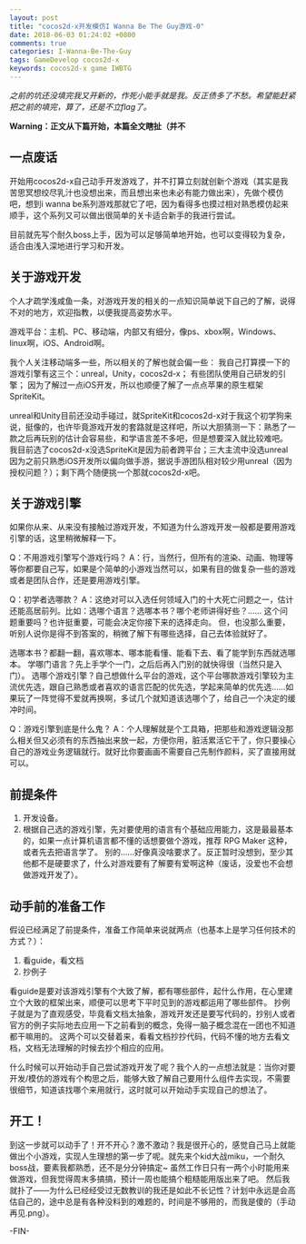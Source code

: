 ```yaml
---
layout: post
title: "cocos2d-x开发模仿I Wanna Be The Guy游戏-0"
date: 2018-06-03 01:24:02 +0800
comments: true
categories: I-Wanna-Be-The-Guy
tags: GameDevelop cocos2d-x
keywords: cocos2d-x game IWBTG
---
```

*之前的坑还没填完我又开新的，作死小能手就是我。反正债多了不愁。希望能赶紧把之前的填完，算了，还是不立flag了。*

**Warning：正文从下篇开始，本篇全文瞎扯（并不**

## 一点废话
开始用cocos2d-x自己动手开发游戏了，并不打算立刻就创新个游戏（其实是我苦思冥想绞尽乳汁也没想出来，而且想出来也未必有能力做出来），先做个模仿吧，想到i wanna be系列游戏那就它了吧，因为看得多也摸过相对熟悉模仿起来顺手，这个系列又可以做出很简单的关卡适合新手的我进行尝试。

目前就先写个耐久boss上手，因为可以足够简单地开始，也可以变得较为复杂，适合由浅入深地进行学习和开发。
<!--more-->
## 关于游戏开发
个人才疏学浅咸鱼一条，对游戏开发的相关的一点知识简单说下自己的了解，说得不对的地方，欢迎指教，以便我提高姿势水平。

游戏平台：主机、PC、移动端，内部又有细分，像ps、xbox啊，Windows、linux啊，iOS、Android啊。

我个人关注移动端多一些，所以相关的了解也就会偏一些：
我自己打算摸一下的游戏引擎有这三个：unreal，Unity，cocos2d-x；
有些团队使用自己研发的引擎；
因为了解过一点iOS开发，所以也顺便了解了一点点苹果的原生框架SpriteKit。

unreal和Unity目前还没动手碰过，就SpriteKit和cocos2d-x对于我这个初学狗来说，挺像的，也许毕竟游戏开发的套路就是这样吧，所以大胆猜测一下：熟悉了一款之后再玩别的估计会容易些，和学语言差不多吧，但是想要深入就比较难吧。
我目前选了cocos2d-x没选SpriteKit是因为前者跨平台；三大主流中没选unreal因为之前只熟悉iOS开发所以偏向做手游，据说手游团队相对较少用unreal（因为授权问题？）；剩下两个随便挑一个那就cocos2d-x吧。

## 关于游戏引擎
如果你从来、从来没有接触过游戏开发，不知道为什么游戏开发一般都是要用游戏引擎的话，这里稍微解释一下。

Q：不用游戏引擎写个游戏行吗？
A：行，当然行，但所有的渲染、动画、物理等等你都要自己写，如果是个简单的小游戏当然可以，如果有目的做复杂一些的游戏或者是团队合作，还是要用游戏引擎。

Q：初学者选哪款？
A：这绝对可以入选任何领域入门的十大死亡问题之一，估计还能高居前列。比如：选哪个语言？选哪本书？哪个老师讲得好些？……
这个问题重要吗？也许挺重要，可能会决定你接下来的选择走向。
但，也没那么重要，听别人说你是得不到答案的，稍微了解下有哪些选择，自己去体验就好了。

选哪本书？都翻一翻，喜欢哪本、哪本能看懂、能看下去、看了能学到东西就选哪本。
学哪门语言？先上手学个一门，之后后再入门别的就快得很（当然只是入门）。
选哪个游戏引擎？自己想做什么平台的游戏，这个平台哪款游戏引擎较为主流优先选，跟自己熟悉或者喜欢的语言匹配的优先选，学起来简单的优先选……如果玩了一阵觉得不爱就再换啊，多试几个就知道该选哪个了，给自己一个决定的缓冲时间。

Q：游戏引擎到底是什么鬼？
A：个人理解就是个工具箱，把那些和游戏逻辑没那么相关但又必须有的东西抽出来放一起，方便你用，脏活累活它干了，你只要操心自己的游戏业务逻辑就行。就好比你要画画不需要自己先制作颜料，买了直接用就可以。

## 前提条件
1. 开发设备。
2. 根据自己选的游戏引擎，先对要使用的语言有个基础应用能力，这是最最基本的，如果一点计算机语言都不懂的话想要做个游戏，推荐 RPG Maker 这种，或者先去把语言学了。
别的……好像真没啥要求了。反正暂时没想到，至少其他都不是硬要求了，什么对游戏要有了解要有爱啊这种（废话，没爱也不会想做游戏开发了）。

## 动手前的准备工作
假设已经满足了前提条件，准备工作简单来说就两点（也基本上是学习任何技术的方式？）：
1. 看guide，看文档
2. 抄例子

看guide是要对该游戏引擎有个大致了解，都有哪些部件，起什么作用，在心里建立个大致的框架出来，顺便可以思考下平时见到的游戏都运用了哪些部件。
抄例子就是为了直观感受，毕竟看文档太抽象，游戏开发还是要写代码的，抄别人或者官方的例子实际地去应用一下之前看到的概念，免得一脑子概念混在一团也不知道都干嘛用的。
这两个可以交替着来，看看文档抄抄代码，代码不懂的地方去看文档，文档无法理解的时候去抄个相应的应用。

什么时候可以开始动手自己尝试游戏开发了呢？我个人的一点想法就是：当你对要开发/模仿的游戏有个构思之后，能够大致了解自己要用什么组件去实现，不需要很细节，知道该找哪个来用就行，这时就可以开始动手实现自己的想法了。

## 开工！
到这一步就可以动手了！开不开心？激不激动？我是很开心的，感觉自己马上就能做出个小游戏，实现人生理想的第一步了呢。就先来个kid大战miku，一个耐久boss战，要素我都熟悉，还不是分分钟搞定~
虽然工作日只有一两个小时能用来做游戏，但我觉得周末多搞搞，预计一周也能搞个粗糙能用版出来了吧。
然后我就扑了——为什么已经经受过无数教训的我还是如此不长记性？计划中永远是会高估自己的，途中总是有各种没料到的难题的，时间是不够用的，而我是傻的（手动再见.png）。

-FIN-
